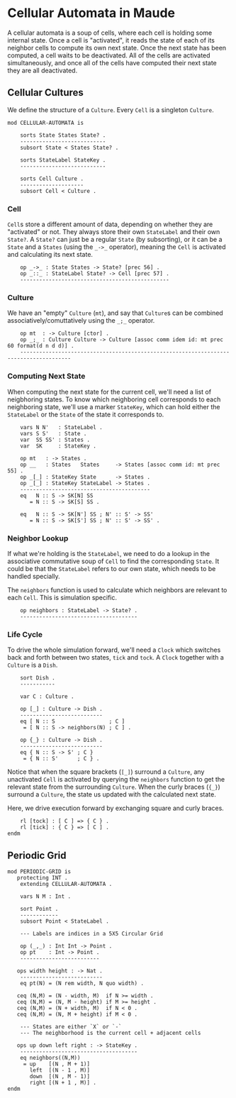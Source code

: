 Cellular Automata in Maude
==========================

A cellular automata is a soup of cells, where each cell is holding some internal state.
Once a cell is "activated", it reads the state of each of its neighbor cells to compute its own next state.
Once the next state has been computed, a cell waits to be deactivated.
All of the cells are activated simultaneously, and once all of the cells have computed their next state they are all deactivated.

Cellular Cultures
-----------------

We define the structure of a `Culture`. Every `Cell` is a singleton `Culture`.

```maude
mod CELLULAR-AUTOMATA is

    sorts State States State? .
    ---------------------------
    subsort State < States State? .

    sorts StateLabel StateKey .
    ---------------------------

    sorts Cell Culture .
    --------------------
    subsort Cell < Culture .
```

### Cell

`Cell`s store a different amount of data, depending on whether they are "activated" or not.
They always store their own `StateLabel` and their own `State?`.
A `State?` can just be a regular `State` (by subsorting), or it can be a `State` and a `States` (using the `_->_` operator), meaning the `Cell` is activated and calculating its next state.

```maude
    op _->_ : State States -> State? [prec 56] .
    op _::_ : StateLabel State? -> Cell [prec 57] .
    -----------------------------------------------
```

### Culture

We have an "empty" `Culture` (`mt`), and say that `Culture`s can be combined associatively/comuttatively using the `_;_` operator.

```maude
    op mt  : -> Culture [ctor] .
    op _;_ : Culture Culture -> Culture [assoc comm idem id: mt prec 60 format(d n d d)] .
    --------------------------------------------------------------------------------------
```

### Computing Next State

When computing the next state for the current cell, we'll need a list of neigbhoring states.
To know which neighboring cell corresponds to each neighboring state, we'll use a marker `StateKey`, which can hold either the `StateLabel` or the `State` of the state it corresponds to.

```maude
    vars N N'   : StateLabel .
    vars S S'   : State .
    var  SS SS' : States .
    var  SK     : StateKey .

    op mt   : -> States .
    op __   : States   States     -> States [assoc comm id: mt prec 55] .
    op _[_] : StateKey State      -> States .
    op _[_] : StateKey StateLabel -> States .
    -----------------------------------------
    eq   N :: S -> SK[N] SS
       = N :: S -> SK[S] SS .

    eq   N :: S -> SK[N'] SS ; N' :: S' -> SS'
       = N :: S -> SK[S'] SS ; N' :: S' -> SS' .
```

### Neighbor Lookup

If what we're holding is the `StateLabel`, we need to do a lookup in the associative commutative soup of `Cell` to find the corresponding `State`.
It could be that the `StateLabel` refers to our own state, which needs to be handled specially.

The `neighbors` function is used to calculate which neighbors are relevant to each `Cell`.
This is simulation specific.

```maude
    op neighbors : StateLabel -> State? .
    -------------------------------------
```

### Life Cycle

To drive the whole simulation forward, we'll need a `Clock` which switches back and forth between two states, `tick` and `tock`.
A `Clock` together with a `Culture` is a `Dish`.

```maude
    sort Dish .
    -----------

    var C : Culture .

    op [_] : Culture -> Dish .
    --------------------------
    eq [ N :: S                 ; C ]
     = [ N :: S -> neighbors(N) ; C ] .

    op {_} : Culture -> Dish .
    --------------------------
    eq { N :: S -> S' ; C }
     = { N :: S'      ; C } .
```

Notice that when the square brackets (`[_]`) surround a `Culture`, any unactivated `Cell` is activated by querying the `neighbors` function to get the relevant state from the surrounding `Culture`.
When the curly braces (`{_}`) surround a `Culture`, the state us updated with the calculated next state.

Here, we drive execution forward by exchanging square and curly braces.

```maude
    rl [tock] : [ C ] => { C } .
    rl [tick] : { C } => [ C ] .
endm
```

Periodic Grid
-------------

```maude
mod PERIODIC-GRID is
   protecting INT .
    extending CELLULAR-AUTOMATA .

    vars N M : Int .

    sort Point .
    ------------
    subsort Point < StateLabel .

    --- Labels are indices in a 5X5 Circular Grid

    op (_,_) : Int Int -> Point .
    op pt    : Int -> Point .
    -------------------------

   ops width height : -> Nat .
    --------------------------
    eq pt(N) = (N rem width, N quo width) .

   ceq (N,M) = (N - width, M)  if N >= width .
   ceq (N,M) = (N, M - height) if M >= height .
   ceq (N,M) = (N + width, M)  if N < 0 .
   ceq (N,M) = (N, M + height) if M < 0 .

    --- States are either `X` or `-`
    --- The neighborhood is the current cell + adjacent cells

   ops up down left right : -> StateKey .
    -------------------------------------
    eq neighbors((N,M))
     = up    [(N , M + 1)]
       left  [(N - 1 , M)]
       down  [(N , M - 1)]
       right [(N + 1 , M)] .
endm
```
